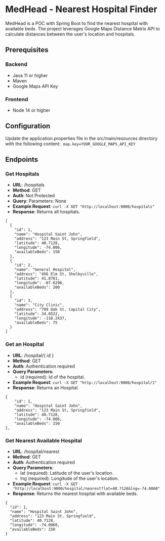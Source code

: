 # MedHead - Nearest Hospital Finder

MedHead is a POC with Spring Boot to find the nearest hospital with available beds. The project leverages Google Maps Distance Matrix API to calculate distances between the user's location and hospitals.

## Prerequisites

### Backend
- Java 11 or higher
- Maven
- Google Maps API Key

### Frontend
- Node 14 or higher 

## Configuration

Update the application.properties file in the src/main/resources directory with the following content:
 ```map.key=YOUR_GOOGLE_MAPS_API_KEY```


## Endpoints

### Get Hospitals
- **URL**: /hospitals
- **Method**: GET
- **Auth**: Not Protected
- **Query**: Parameters: None
- **Example Request**: ```curl -X GET "http://localhost:9000/hospitals"```
- **Response**: Returns all hospitals.
```
[
  {
    "id": 1,
    "name": "Hospital Saint John",
    "address": "123 Main St, Springfield",
    "latitude": 40.7128,
    "longitude": -74.006,
    "availableBeds": 150
  },
  {
    "id": 2,
    "name": "General Hospital",
    "address": "456 Elm St, Shelbyville",
    "latitude": 41.8781,
    "longitude": -87.6298,
    "availableBeds": 200
  },
  {
    "id": 3,
    "name": "City Clinic",
    "address": "789 Oak St, Capital City",
    "latitude": 34.0522,
    "longitude": -118.2437,
    "availableBeds": 75
  }
]
```

### Get an Hospital
- **URL**: /hospital/{ id }
- **Method**: GET
- **Auth**: Authentication required
- **Query Parameters**:
    - id (required): Id of the hospital.
- **Example Request**: ```curl -X GET "http://localhost:9000/hospital/1"```
- **Response**: Returns an Hospital.
```
{
    "id": 1,
    "name": "Hospital Saint John",
    "address": "123 Main St, Springfield",
    "latitude": 40.7128,
    "longitude": -74.006,
    "availableBeds": 150
},
```

### Get Nearest Available Hospital
- **URL**: /hospital/nearest
- **Method**: GET
- **Auth**: Authentication required
- **Query Parameters**:
    - lat (required): Latitude of the user's location.
    - lng (required): Longitude of the user's location.
- **Example Request**: ```curl -X GET "http://localhost:9000/hospital/nearest?lat=40.7128&lng=-74.0060"```
- **Response**: Returns the nearest hospital with available beds.
```
{
  "id": 1,
  "name": "Hospital Saint John",
  "address": "123 Main St, Springfield",
  "latitude": 40.7128,
  "longitude": -74.0060,
  "availableBeds": 150
}
```